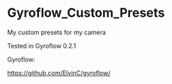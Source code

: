 # Gyroflow_Custom_Presets

My custom presets for my camera

Tested in Gyroflow 0.2.1

Gyroflow:

https://github.com/ElvinC/gyroflow/
